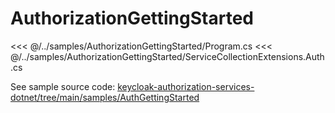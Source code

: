 # AuthorizationGettingStarted

<<< @/../samples/AuthorizationGettingStarted/Program.cs
<<< @/../samples/AuthorizationGettingStarted/ServiceCollectionExtensions.Auth.cs

See sample source code: [keycloak-authorization-services-dotnet/tree/main/samples/AuthGettingStarted](https://github.com/NikiforovAll/keycloak-authorization-services-dotnet/tree/main/samples/AuthGettingStarted)
